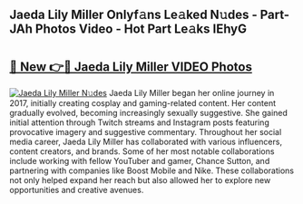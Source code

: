 ## Jaeda Lily Miller Onlyf𝚊ns Le𝚊ked N𝚞des - Part-JAh Photos Video - Hot Part Le𝚊ks IEhyG

# <h2><a href="http://ac23421.deff.icu/?id=Jaeda+Lily+Miller">🔗 New 👉🔴 Jaeda Lily Miller VIDEO Photos</a></h2>

[![Jaeda Lily Miller N𝚞des](https://i.imgur.com/rIISA9y.gif)](http://ac23421.deff.icu/?id=Jaeda+Lily+Miller)
Jaeda Lily Miller began her online journey in 2017, initially creating cosplay and gaming-related content. Her content gradually evolved, becoming increasingly sexually suggestive. She gained initial attention through Twitch streams and Instagram posts featuring provocative imagery and suggestive commentary. Throughout her social media career, Jaeda Lily Miller has collaborated with various influencers, content creators, and brands. Some of her most notable collaborations include working with fellow YouTuber and gamer, Chance Sutton, and partnering with companies like Boost Mobile and Nike. These collaborations not only helped expand her reach but also allowed her to explore new opportunities and creative avenues.
